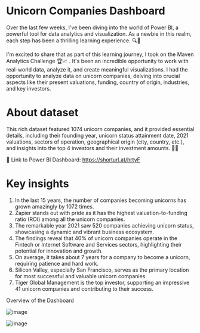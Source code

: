 # Unicorn Companies Dashboard
Over the last few weeks, I've been diving into the world of Power BI, a powerful tool for data analytics and visualization. As a newbie in this realm, each step has been a thrilling learning experience. 🔍🎉

I'm excited to share that as part of this learning journey, I took on the Maven Analytics Challenge 🏆📈 . It's been an incredible opportunity to work with real-world data, analyze it, and create meaningful visualizations. I had the opportunity to analyze data on unicorn companies, delving into crucial aspects like their present valuations, funding, country of origin, industries, and key investors. 

# About dataset
This rich dataset featured 1074 unicorn companies, and it provided essential details, including their founding year, unicorn status attainment date, 2021 valuations, sectors of operation, geographical origin (city, country, etc.), and insights into the top 4 investors and their investment amounts. 💼🦄

🔗 Link to Power BI Dashboard: https://shorturl.at/hrtyF

# Key insights
1. In the last 15 years, the number of companies becoming unicorns has grown amazingly by 1072 times.
2. Zapier stands out with pride as it has the highest valuation-to-funding ratio (ROI) among all the unicorn companies.
3. The remarkable year 2021 saw 520 companies achieving unicorn status, showcasing a dynamic and vibrant business ecosystem.
4. The findings reveal that 40% of unicorn companies operate in the Fintech or Internet Software and Services sectors, highlighting their potential for innovation and growth.
5. On average, it takes about 7 years for a company to become a unicorn, requiring patience and hard work.
6. Silicon Valley, especially San Francisco, serves as the primary location for most successful and valuable unicorn companies.
7. Tiger Global Management is the top investor, supporting an impressive 41 unicorn companies and contributing to their success.


Overview of the Dashboard

![image](https://github.com/Sharvari3/PowerBI-Projects/assets/127418739/5f06b123-ea7c-4a87-91ed-157868ca3c99)


![image](https://github.com/Sharvari3/PowerBI-Projects/assets/127418739/0480fa48-8806-484d-8cba-2ac7307c97d6)
